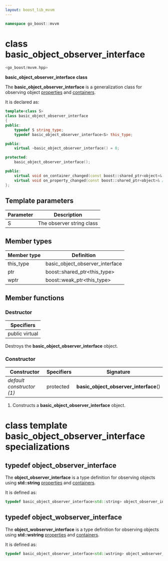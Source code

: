 ```yaml
---
layout: boost_lib_mvvm
---
```


```c++
namespace go_boost::mvvm
```

# class basic_object_observer_interface

```c++
<go_boost/mvvm.hpp>
```

**basic_object_observer_interface class**

The **basic_object_observer_interface** is a generalization class for
observing object [properties](../property/property.html) and
[containers](./class_template_basic_observable_container.html).

It is declared as:

```c++
template<class S>
class basic_object_observer_interface
{
public:
    typedef S string_type;
    typedef basic_object_observer_interface<S> this_type;

public:
    virtual ~basic_object_observer_interface() = 0;

protected:
    basic_object_observer_interface();

public:
    virtual void on_container_changed(const boost::shared_ptr<object>& /*o*/, const boost::shared_ptr<container_changed_arguments>& /*a*/) = 0;
    virtual void on_property_changed(const boost::shared_ptr<object>& /*o*/, const boost::shared_ptr<basic_property_changed_arguments<S>>& /*a*/) = 0;
};
```

## Template parameters

Parameter | Description
-|-
S | The observer string class

## Member types

Member type | Definition
-|-
this_type | basic_object_observer_interface
ptr | boost\::shared_ptr\<this_type>
wptr | boost\::weak_ptr\<this_type>

## Member functions

### Destructor

Specifiers |
-|
public virtual |

Destroys the **basic_object_observer_interface** object.

### Constructor

Constructor | Specifiers | Signature
-|-|-
*default constructor (1)* | protected | **basic_object_observer_interface**()

1. Constructs a **basic_object_observer_interface** object.

# class template basic_object_observer_interface specializations

## typedef object_observer_interface

The **object_observer_interface** is a type definition for observing objects
using **std::string** [properties](../property/property.html) and
[containers](./class_template_basic_observable_container.html).

It is defined as:

```c++
typedef basic_object_observer_interface<std::string> object_observer_interface;
```

## typedef object_wobserver_interface

The **object_wobserver_interface** is a type definition for observing objects
using **std::wstring** [properties](../property/property.html) and
[containers](./class_template_basic_observable_container.html).

It is defined as:

```c++
typedef basic_object_observer_interface<std::wstring> object_wobserver_interface;
```

